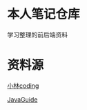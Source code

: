
# 本人笔记仓库

学习整理的前后端资料

# 资料源

[小林coding](https://github.com/xiaolincoder/CS-Base)

[JavaGuide](https://javaguide.cn/)
